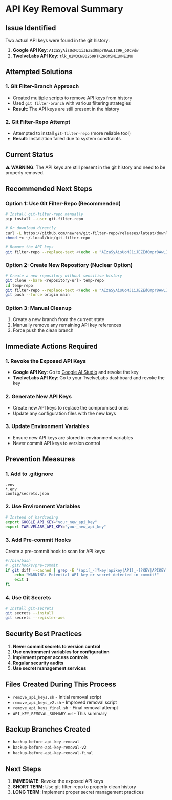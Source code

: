 # API Key Removal Summary

## Issue Identified
Two actual API keys were found in the git history:

1. **Google API Key**: `AIzaSyAisUoMJ1iJEZEd0mpr8AwLIz9H_o0Cvdw`
2. **TwelveLabs API Key**: `tlk_02W3CNB0260KTK2H6MSM11WNE1NK`

## Attempted Solutions

### 1. Git Filter-Branch Approach
- Created multiple scripts to remove API keys from history
- Used `git filter-branch` with various filtering strategies
- **Result**: The API keys are still present in the history

### 2. Git Filter-Repo Attempt
- Attempted to install `git-filter-repo` (more reliable tool)
- **Result**: Installation failed due to system constraints

## Current Status
⚠️ **WARNING**: The API keys are still present in the git history and need to be properly removed.

## Recommended Next Steps

### Option 1: Use Git Filter-Repo (Recommended)
```bash
# Install git-filter-repo manually
pip install --user git-filter-repo

# Or download directly
curl -L https://github.com/newren/git-filter-repo/releases/latest/download/git-filter-repo -o ~/.local/bin/git-filter-repo
chmod +x ~/.local/bin/git-filter-repo

# Remove the API keys
git filter-repo --replace-text <(echo -e "AIzaSyAisUoMJ1iJEZEd0mpr8AwLIz9H_o0Cvdw=REMOVED_API_KEY\ntlk_02W3CNB0260KTK2H6MSM11WNE1NK=REMOVED_API_KEY")
```

### Option 2: Create New Repository (Nuclear Option)
```bash
# Create a new repository without sensitive history
git clone --bare <repository-url> temp-repo
cd temp-repo
git filter-repo --replace-text <(echo -e "AIzaSyAisUoMJ1iJEZEd0mpr8AwLIz9H_o0Cvdw=REMOVED_API_KEY\ntlk_02W3CNB0260KTK2H6MSM11WNE1NK=REMOVED_API_KEY")
git push --force origin main
```

### Option 3: Manual Cleanup
1. Create a new branch from the current state
2. Manually remove any remaining API key references
3. Force push the clean branch

## Immediate Actions Required

### 1. Revoke the Exposed API Keys
- **Google API Key**: Go to [Google AI Studio](https://makersuite.google.com/app/apikey) and revoke the key
- **TwelveLabs API Key**: Go to your TwelveLabs dashboard and revoke the key

### 2. Generate New API Keys
- Create new API keys to replace the compromised ones
- Update any configuration files with the new keys

### 3. Update Environment Variables
- Ensure new API keys are stored in environment variables
- Never commit API keys to version control

## Prevention Measures

### 1. Add to .gitignore
```
.env
*.env
config/secrets.json
```

### 2. Use Environment Variables
```bash
# Instead of hardcoding
export GOOGLE_API_KEY="your_new_api_key"
export TWELVELABS_API_KEY="your_new_api_key"
```

### 3. Add Pre-commit Hooks
Create a pre-commit hook to scan for API keys:
```bash
#!/bin/bash
# .git/hooks/pre-commit
if git diff --cached | grep -E "(api[_-]?key|apikey|API[_-]?KEY|APIKEY|secret|SECRET|token|TOKEN|password|PASSWORD)" | grep -v "REMOVED_API_KEY"; then
    echo "WARNING: Potential API key or secret detected in commit!"
    exit 1
fi
```

### 4. Use Git Secrets
```bash
# Install git-secrets
git secrets --install
git secrets --register-aws
```

## Security Best Practices

1. **Never commit secrets to version control**
2. **Use environment variables for configuration**
3. **Implement proper access controls**
4. **Regular security audits**
5. **Use secret management services**

## Files Created During This Process
- `remove_api_keys.sh` - Initial removal script
- `remove_api_keys_v2.sh` - Improved removal script  
- `remove_api_keys_final.sh` - Final removal attempt
- `API_KEY_REMOVAL_SUMMARY.md` - This summary

## Backup Branches Created
- `backup-before-api-key-removal`
- `backup-before-api-key-removal-v2`
- `backup-before-api-key-removal-final`

## Next Steps
1. **IMMEDIATE**: Revoke the exposed API keys
2. **SHORT TERM**: Use git-filter-repo to properly clean history
3. **LONG TERM**: Implement proper secret management practices
